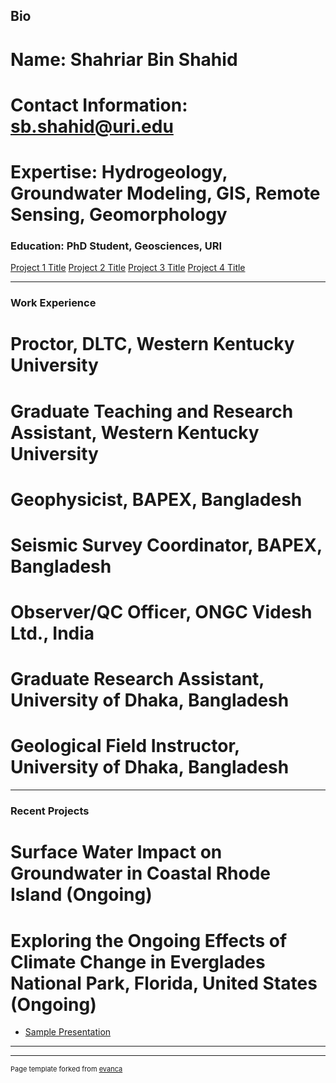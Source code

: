 ## Bio
# Name: Shahriar Bin Shahid
# Contact Information: sb.shahid@uri.edu
# Expertise: Hydrogeology, Groundwater Modeling, GIS, Remote Sensing, Geomorphology
### Education: PhD Student, Geosciences, URI

[Project 1 Title](https://gsa.confex.com/gsa/2023AM/webprogram/Paper393441.html)
[Project 2 Title](https://gsa.confex.com/gsa/2023AM/webprogram/Paper390110.html)
[Project 3 Title](https://digitalcommons.wku.edu/theses/3669/)
[Project 4 Title](https://ui.adsabs.harvard.edu/abs/2022AGUFM.T32F0238S/abstract)

---
### Work Experience
# Proctor, DLTC, Western Kentucky University
# Graduate Teaching and Research Assistant, Western Kentucky University
# Geophysicist, BAPEX, Bangladesh
# Seismic Survey Coordinator, BAPEX, Bangladesh
# Observer/QC Officer, ONGC Videsh Ltd., India
# Graduate Research Assistant, University of Dhaka, Bangladesh
# Geological Field Instructor, University of Dhaka, Bangladesh

---
### Recent Projects
# Surface Water Impact on Groundwater in Coastal Rhode Island (Ongoing)
# Exploring the Ongoing Effects of Climate Change in Everglades National Park, Florida, United States (Ongoing)

- [Sample Presentation](https://docs.google.com/presentation/d/1ikLv9IvVCQYkAdSH7VRjPk7xo60eF9Xc/edit?usp=sharing&ouid=108087491039222147480&rtpof=true&sd=true)

---




---
<p style="font-size:11px">Page template forked from <a href="https://github.com/evanca/quick-portfolio">evanca</a></p>
<!-- Remove above link if you don't want to attibute -->
